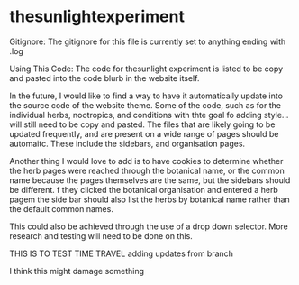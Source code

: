 # thesunlightexperiment

Gitignore:
The gitignore for this file is currently set to anything ending with .log


Using This Code:
The code for thesunlight experiment is listed to be copy and pasted into the code blurb in the website itself. 

In the future, I would like to find a way to have it automatically update into the source code of the website theme. Some of the code, such as for the individual herbs, nootropics, and conditions with thte goal fo adding style... will still need to be copy and pasted. The files that are likely going to be updated frequently, and are present on a wide range of pages should be automaitc. These include the sidebars, and organisation pages. 

Another thing I would love to add is to have cookies to determine whether the herb pages were reached through the botanical name, or the common name because the pages themselves are the same, but the sidebars should be different. f they clicked the botanical organisation and entered a herb pagem the side bar should also list the herbs by botanical name rather than the default common names. 

This could also be achieved through the use of a drop down selector. More research and testing will need to be done on this. 


THIS IS TO TEST TIME TRAVEL
adding updates from branch

I think this might damage something